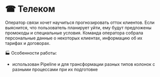 # ☎ Телеком
Оператор связи хочет научиться прогнозировать отток клиентов. Если выяснится, что пользователь планирует уйти, 
ему будут предложены промокоды и специальные условия. Команда оператора собрала персональные данные о некоторых клиентах, информацию об их тарифах и договорах.

🏭 Особенности работы: 
* использован Pipeline и для трансформации разных типов колонок с разными процессами при их подготовке
